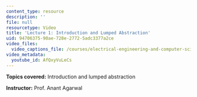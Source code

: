 ```yaml
---
content_type: resource
description: ''
file: null
resourcetype: Video
title: 'Lecture 1: Introduction and Lumped Abstraction'
uid: 94706375-90ae-728e-2772-5adc3377a2ce
video_files:
  video_captions_file: /courses/electrical-engineering-and-computer-science/6-002-circuits-and-electronics-spring-2007/video-lectures/lecture-1/AfQxyVuLeCs.vtt
video_metadata:
  youtube_id: AfQxyVuLeCs
---
```


**Topics covered:** Introduction and lumped abstraction

**Instructor:** Prof. Anant Agarwal